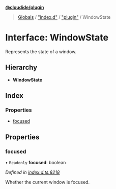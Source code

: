 **[@cloudide/plugin](../README.md)**

> [Globals](../README.md) / ["index.d"](../modules/_index_d_.md) / ["plugin"](../modules/_index_d_._plugin_.md) / WindowState

# Interface: WindowState

Represents the state of a window.

## Hierarchy

* **WindowState**

## Index

### Properties

* [focused](_index_d_._plugin_.windowstate.md#focused)

## Properties

### focused

• `Readonly` **focused**: boolean

*Defined in [index.d.ts:8218](https://github.com/shuyaqian/cloudide-plugin-api/blob/57a3a2a/index.d.ts#L8218)*

Whether the current window is focused.
